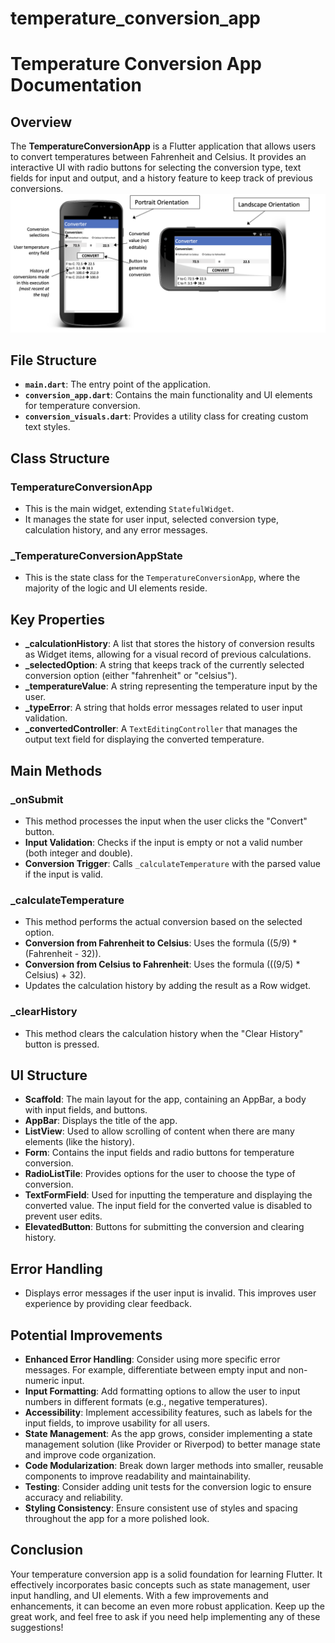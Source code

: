 # temperature_conversion_app

# Temperature Conversion App Documentation


## Overview
The **TemperatureConversionApp** is a Flutter application that allows users to convert temperatures between Fahrenheit and Celsius. It provides an interactive UI with radio buttons for selecting the conversion type, text fields for input and output, and a history feature to keep track of previous conversions.
![homepage_prototype](assets/images/temperature_home.png)


## File Structure
- **`main.dart`**: The entry point of the application.
- **`conversion_app.dart`**: Contains the main functionality and UI elements for temperature conversion.
- **`conversion_visuals.dart`**: Provides a utility class for creating custom text styles.

## Class Structure

### TemperatureConversionApp
- This is the main widget, extending `StatefulWidget`. 
- It manages the state for user input, selected conversion type, calculation history, and any error messages.

### _TemperatureConversionAppState
- This is the state class for the `TemperatureConversionApp`, where the majority of the logic and UI elements reside.

## Key Properties
- **_calculationHistory**: A list that stores the history of conversion results as Widget items, allowing for a visual record of previous calculations.
- **_selectedOption**: A string that keeps track of the currently selected conversion option (either "fahrenheit" or "celsius").
- **_temperatureValue**: A string representing the temperature input by the user.
- **_typeError**: A string that holds error messages related to user input validation.
- **_convertedController**: A `TextEditingController` that manages the output text field for displaying the converted temperature.

## Main Methods
### _onSubmit
- This method processes the input when the user clicks the "Convert" button.
- **Input Validation**: Checks if the input is empty or not a valid number (both integer and double).
- **Conversion Trigger**: Calls `_calculateTemperature` with the parsed value if the input is valid.

### _calculateTemperature
- This method performs the actual conversion based on the selected option.
- **Conversion from Fahrenheit to Celsius**: Uses the formula \((5/9) * (Fahrenheit - 32)\).
- **Conversion from Celsius to Fahrenheit**: Uses the formula \(((9/5) * Celsius) + 32\).
- Updates the calculation history by adding the result as a Row widget.

### _clearHistory
- This method clears the calculation history when the "Clear History" button is pressed.

## UI Structure
- **Scaffold**: The main layout for the app, containing an AppBar, a body with input fields, and buttons.
- **AppBar**: Displays the title of the app.
- **ListView**: Used to allow scrolling of content when there are many elements (like the history).
- **Form**: Contains the input fields and radio buttons for temperature conversion.
- **RadioListTile**: Provides options for the user to choose the type of conversion.
- **TextFormField**: Used for inputting the temperature and displaying the converted value. The input field for the converted value is disabled to prevent user edits.
- **ElevatedButton**: Buttons for submitting the conversion and clearing history.

## Error Handling
- Displays error messages if the user input is invalid. This improves user experience by providing clear feedback.

## Potential Improvements
- **Enhanced Error Handling**: Consider using more specific error messages. For example, differentiate between empty input and non-numeric input.
- **Input Formatting**: Add formatting options to allow the user to input numbers in different formats (e.g., negative temperatures).
- **Accessibility**: Implement accessibility features, such as labels for the input fields, to improve usability for all users.
- **State Management**: As the app grows, consider implementing a state management solution (like Provider or Riverpod) to better manage state and improve code organization.
- **Code Modularization**: Break down larger methods into smaller, reusable components to improve readability and maintainability.
- **Testing**: Consider adding unit tests for the conversion logic to ensure accuracy and reliability.
- **Styling Consistency**: Ensure consistent use of styles and spacing throughout the app for a more polished look.

## Conclusion
Your temperature conversion app is a solid foundation for learning Flutter. It effectively incorporates basic concepts such as state management, user input handling, and UI elements. With a few improvements and enhancements, it can become an even more robust application. Keep up the great work, and feel free to ask if you need help implementing any of these suggestions!
